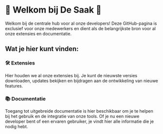 # 🌟 Welkom bij De Saak 🌟

Welkom bij de centrale hub voor al onze developers! Deze GitHub-pagina is exclusief voor onze medewerkers en dient als de belangrijkste bron voor al onze extensies en documentatie.

## Wat je hier kunt vinden:

### 🛠️ Extensies
Hier houden we al onze extensies bij. Je kunt de nieuwste versies downloaden, updates bekijken en bijdragen aan de ontwikkeling van nieuwe features.

### 📚 Documentatie
Toegang tot uitgebreide documentatie is hier beschikbaar om je te helpen bij het gebruik en de integratie van onze tools. Of je nu een nieuwe developer bent of een ervaren gebruiker, je vindt hier alle informatie die je nodig hebt.
